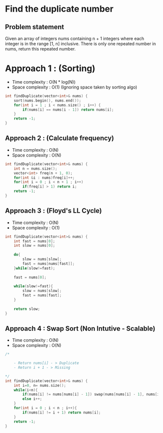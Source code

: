 # Find the duplicate number

## Problem statement

Given an array of integers nums containing n + 1 integers where each integer is in the range [1, n] inclusive.
There is only one repeated number in nums, return this repeated number.

# Approach 1 : (Sorting)

- Time complexity : O(N \* log(N))  
- Space complexity : O(1) (Ignoring space taken by sorting algo)

```cpp
int findDuplicate(vector<int>& nums) {
    sort(nums.begin(), nums.end());
    for(int i = 1 ; i < nums.size() ; i++) {
        if(nums[i] == nums[i - 1]) return nums[i];
    }
    return -1;
}
```

## Approach 2 : (Calculate frequency)

- Time complexity : O(N)  
- Space complexity : O(N)

```cpp
int findDuplicate(vector<int>& nums) {
    int n = nums.size();
    vector<int> freq(n + 1, 0);
    for(int &i : nums)freq[i]++;
    for(int i = 0 ; i < n + 1 ; i++)
        if(freq[i] > 1) return i;
    return -1;
}
```

## Approach 3 : (Floyd's LL Cycle)

- Time complexity : O(N)  
- Space complexity : O(1)

```cpp
int findDuplicate(vector<int>& nums) {
    int fast = nums[0];
    int slow = nums[0];
    
    do{
        slow = nums[slow];
        fast = nums[nums[fast]];
    }while(slow!=fast);
    
    fast = nums[0];
    
    while(slow!=fast){
        slow = nums[slow];
        fast = nums[fast];
    }
    
    return slow;
}   
```

## Approach 4 : Swap Sort (Non Intutive - Scalable)

- Time complexity : O(N)  
- Space complexity : O(N)

```cpp
/*

    - Return nums[i] - > Duplicate
    - Return i + 1 - > Missing

*/
int findDuplicate(vector<int>& nums) {
    int i=0, n= nums.size(); 
    while(i<n){
        if(nums[i] != nums[nums[i] - 1]) swap(nums[nums[i] - 1], nums[i]);
        else i++;
    }
    for(int i = 0 ; i < n ; i++){
        if(nums[i] != i + 1) return nums[i];
    }
    return -1;
}
``` 